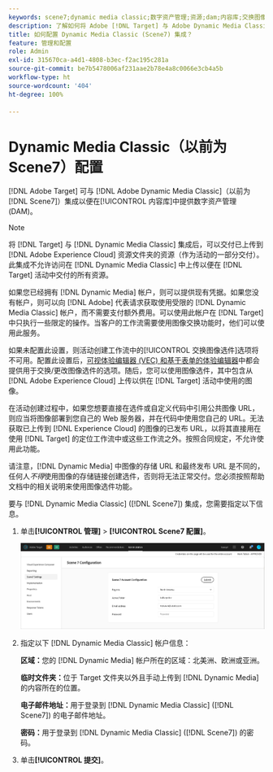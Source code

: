 ```yaml
---
keywords: scene7;dynamic media classic;数字资产管理;资源;dam;内容库;交换图像
description: 了解如何将 Adobe [!DNL Target] 与 Adobe Dynamic Media Classic（以前为 Scene7）集成以便在内容库中提供数字资产管理 (DAM)。
title: 如何配置 Dynamic Media Classic (Scene7) 集成？
feature: 管理和配置
role: Admin
exl-id: 315670ca-a4d1-4808-b3ec-f2ac195c281a
source-git-commit: be7b5478006af231aae2b78e4a8c0066e3cb4a5b
workflow-type: ht
source-wordcount: '404'
ht-degree: 100%

---
```


# Dynamic Media Classic（以前为 Scene7）配置

[!DNL Adobe Target] 可与 [!DNL Adobe Dynamic Media Classic]（以前为 [!DNL Scene7]）集成以便在[!UICONTROL 内容库]中提供数字资产管理 (DAM)。

>[!NOTE]
>
>将 [!DNL Target] 与 [!DNL Dynamic Media Classic] 集成后，可以交付已上传到 [!DNL Adobe Experience Cloud] 资源文件夹的资源（作为活动的一部分交付）。此集成不允许访问在 [!DNL Dynamic Media Classic] 中上传以便在 [!DNL Target] 活动中交付的所有资源。

如果您已经拥有 [!DNL Dynamic Media] 帐户，则可以提供现有凭据。如果您没有帐户，则可以向 [!DNL Adobe] 代表请求获取使用受限的 [!DNL Dynamic Media Classic] 帐户，而不需要支付额外费用。可以使用此帐户在 [!DNL Target] 中只执行一些限定的操作。当客户的工作流需要使用图像交换功能时，他们可以使用此服务。

<!-- 
>[!NOTE]
>
>A restricted-use, free [!DNL Dynamic Media Classic] account for [!DNL Adobe Target] is no longer supported for new customers or new users. Existing sign-in credentials work as usual. 
-->

如果未配置此设置，则活动创建工作流中的[!UICONTROL 交换图像选件]选项将不可用。配置此设置后，[可视体验编辑器 (VEC) 和基于表单的体验编辑器](/help/c-experiences/experiences.md#concept_A2E10F6AFB3D4AEAB6951EE14688848D)中都会提供用于交换/更改图像选件的选项。随后，您可以使用图像选件，其中包含从 [!DNL Adobe Experience Cloud] 上传以供在 [!DNL Target] 活动中使用的图像。

在活动创建过程中，如果您想要直接在选件或自定义代码中引用公共图像 URL，则应当将图像部署到您自己的 Web 服务器，并在代码中使用您自己的 URL。无法获取已上传到 [!DNL Experience Cloud] 的图像的已发布 URL，以将其直接用在使用 [!DNL Target] 的定位工作流中或这些工作流之外。按照合同规定，不允许使用此功能。

请注意，[!DNL Dynamic Media] 中图像的存储 URL 和最终发布 URL 是不同的，任何人&#x200B;*不得*&#x200B;使用图像的存储链接创建选件，否则将无法正常交付。您必须按照帮助文档中的相关说明来使用图像选件功能。

要与 [!DNL Dynamic Media Classic] ([!DNL Scene7]) 集成，您需要指定以下信息。

1. 单击&#x200B;**[!UICONTROL 管理]** > **[!UICONTROL Scene7 配置]**。

   ![Scene7 页面](/help/administrating-target/assets/scene7.png)

1. 指定以下 [!DNL Dynamic Media Classic] 帐户信息：

   **区域：**&#x200B;您的 [!DNL Dynamic Media] 帐户所在的区域：北美洲、欧洲或亚洲。

   **临时文件夹：**&#x200B;位于 Target 文件夹以外且手动上传到 [!DNL Dynamic Media] 的内容所在的位置。

   **电子邮件地址：**&#x200B;用于登录到 [!DNL Dynamic Media Classic] ([!DNL Scene7]) 的电子邮件地址。

   **密码：**&#x200B;用于登录到 [!DNL Dynamic Media Classic] ([!DNL Scene7]) 的密码。

1. 单击&#x200B;**[!UICONTROL 提交]**。
